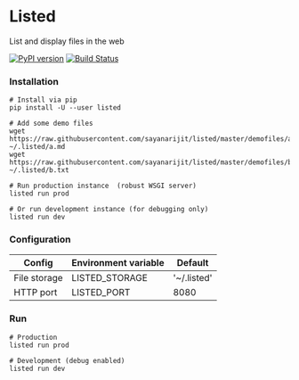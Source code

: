 # Listed

List and display files in the web

[![PyPI version](https://img.shields.io/pypi/v/listed.svg)](https://pypi.org/p/listed)
[![Build Status](https://travis-ci.org/sayanarijit/listed.svg?branch=master)](https://travis-ci.org/sayanarijit/listed)


### Installation

```
# Install via pip
pip install -U --user listed

# Add some demo files
wget https://raw.githubusercontent.com/sayanarijit/listed/master/demofiles/a.md ~/.listed/a.md
wget https://raw.githubusercontent.com/sayanarijit/listed/master/demofiles/b.txt ~/.listed/b.txt

# Run production instance  (robust WSGI server)
listed run prod

# Or run development instance (for debugging only)
listed run dev   
```


### Configuration

| Config       | Environment variable | Default     |
| ------------ | -------------------- | ----------- |
| File storage | LISTED_STORAGE       | '~/.listed' |
| HTTP port    | LISTED_PORT          | 8080        |


### Run

```
# Production
listed run prod

# Development (debug enabled)
listed run dev
```
